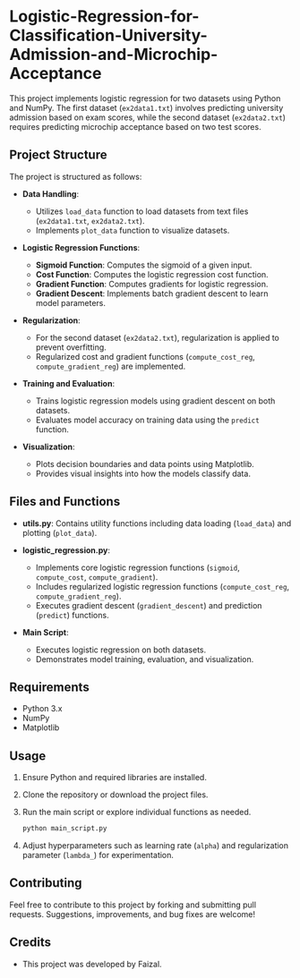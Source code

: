 # Logistic-Regression-for-Classification-University-Admission-and-Microchip-Acceptance

This project implements logistic regression for two datasets using Python and NumPy. The first dataset (`ex2data1.txt`) involves predicting university admission based on exam scores, while the second dataset (`ex2data2.txt`) requires predicting microchip acceptance based on two test scores.

## Project Structure

The project is structured as follows:

- **Data Handling**:
  - Utilizes `load_data` function to load datasets from text files (`ex2data1.txt`, `ex2data2.txt`).
  - Implements `plot_data` function to visualize datasets.

- **Logistic Regression Functions**:
  - **Sigmoid Function**: Computes the sigmoid of a given input.
  - **Cost Function**: Computes the logistic regression cost function.
  - **Gradient Function**: Computes gradients for logistic regression.
  - **Gradient Descent**: Implements batch gradient descent to learn model parameters.

- **Regularization**:
  - For the second dataset (`ex2data2.txt`), regularization is applied to prevent overfitting.
  - Regularized cost and gradient functions (`compute_cost_reg`, `compute_gradient_reg`) are implemented.

- **Training and Evaluation**:
  - Trains logistic regression models using gradient descent on both datasets.
  - Evaluates model accuracy on training data using the `predict` function.

- **Visualization**:
  - Plots decision boundaries and data points using Matplotlib.
  - Provides visual insights into how the models classify data.

## Files and Functions

- **utils.py**: Contains utility functions including data loading (`load_data`) and plotting (`plot_data`).
- **logistic_regression.py**:
  - Implements core logistic regression functions (`sigmoid`, `compute_cost`, `compute_gradient`).
  - Includes regularized logistic regression functions (`compute_cost_reg`, `compute_gradient_reg`).
  - Executes gradient descent (`gradient_descent`) and prediction (`predict`) functions.

- **Main Script**:
  - Executes logistic regression on both datasets.
  - Demonstrates model training, evaluation, and visualization.

## Requirements

- Python 3.x
- NumPy
- Matplotlib

## Usage

1. Ensure Python and required libraries are installed.
2. Clone the repository or download the project files.
3. Run the main script or explore individual functions as needed.
   
   ```bash
   python main_script.py
   ```

4. Adjust hyperparameters such as learning rate (`alpha`) and regularization parameter (`lambda_`) for experimentation.

## Contributing

Feel free to contribute to this project by forking and submitting pull requests. Suggestions, improvements, and bug fixes are welcome!

## Credits

- This project was developed by Faizal.
